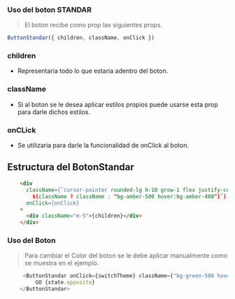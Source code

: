 ### Uso del boton STANDAR
> El boton recibe como prop las siguientes props.

```js
ButtonStandar({ children, className, onClick })
```
### children
- Representaria todo lo que estaria adentro del boton.
### className
- Si al boton se le desea aplicar estilos propios puede usarse esta prop para darle dichos estilos.
### onCLick
- Se utilizaria para darle la funcionalidad de onClick al boton.
## Estructura del BotonStandar
```html
    <div
      className={`cursor-pointer rounded-lg h-10 grow-1 flex justify-center items-center text-white font-semibold  hover:scale-[1.03] transition border border-white/40 select-none
        ${className ? className : "bg-amber-500 hover:bg-amber-400"}`}
      onClick={onClick}
    >
      <div className="m-5">{children}</div>
    </div>
```
### Uso del Boton
> Para cambiar el Color del boton se le debe aplicar manualmente como se muestra en el ejemplo.
```js
     <ButtonStandar onClick={switchTheme} className={"bg-green-500 hover:bg-green-600"}>
         GO {state.opposite}
    </ButtonStandar>
```